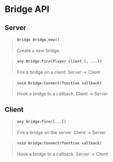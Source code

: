 # Bridge API

## Server
> #### `Bridge Bridge.new()`
> Create a new bridge.

> #### `any Bridge:Fire(Player client [, ...])`
> Fire a bridge on a client. Server -> Client

> #### `void Bridge:Connect(function callback)`
> Hook a bridge to a callback. Client -> Server

## Client
> #### `any Bridge:Fire([...])`
> Fire a bridge on the server. Client -> Server

> #### `void Bridge:Connect(function callback)`
> Hook a bridge to a callback. Server -> Client